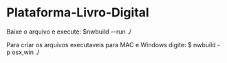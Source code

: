 # Plataforma-Livro-Digital

Baixe o arquivo e execute:
$nwbuild --run ./

Para criar os arquivos executaveis para MAC e Windows digite:
$ nwbuild -p osx,win ./

